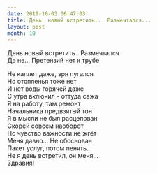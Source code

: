 ```yaml
---
date: 2019-10-03 06:47:03
title: День  новый встретить..  Размечтался...
layout: post
month: 10
---
```

День  новый встретить..  Размечтался<br/>
Да не...  Претензий нет к трубе <br/>
<!--more-->
Не каплет даже,  зря пугался<br/>
Но отопленья тоже нет<br/>
И нет воды горячей даже<br/>
С утра включил -  оттуда сажа<br/>
Я на работу,  там ремонт <br/>
Начальника  предвзятый тон<br/>
Я в мысли не был расцелован<br/>
Скорей совсем наоборот<br/>
Но чувство важности не жгёт<br/>
Меня давно...  Не обоснован<br/>
Пакет услуг,  потом пенять...<br/>
Не я день встретил,  он меня...<br/>
Здравия!<br/>